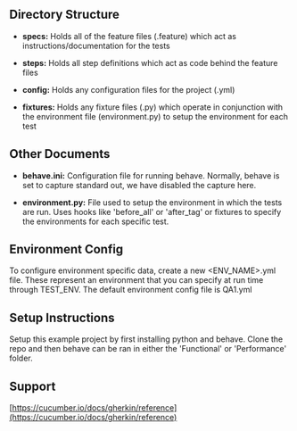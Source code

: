 ## Directory Structure

- **specs:** Holds all of the feature files (.feature) which act as instructions/documentation for the tests
	
- **steps:** Holds all step definitions which act as code behind the feature files
	
- **config:** Holds any configuration files for the project (.yml)
	
- **fixtures:** Holds any fixture files (.py) which operate in conjunction with the environment file (environment.py) to setup the environment for each test
			  
		  
## Other Documents

- **behave.ini:** Configuration file for running behave.  Normally, behave is set to capture standard out, we have disabled the capture here.
	
- **environment.py:** File used to setup the environment in which the tests are run.  Uses hooks like 'before_all' or 'after_tag' or fixtures to 
	specify the environments for each specific test.
	
	
## Environment Config
To configure environment specific data, create a new <ENV_NAME>.yml file.  These represent an environment that you can specify at run time through TEST_ENV.  The default environment config file is QA1.yml

	
## Setup Instructions
Setup this example project by first installing python and behave.  Clone the repo and then behave can be ran in either the 'Functional' or 'Performance' folder.

	
## Support 
[https://cucumber.io/docs/gherkin/reference](https://cucumber.io/docs/gherkin/reference)
	

